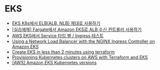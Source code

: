 # EKS
- [EKS K8s에서 ELB(ALB, NLB) 제대로 사용하기](https://velog.io/@ausg/eks-k8s-elb)
- [[실습예제] Fargate에서 Amazon EKS로 ALB 수신 컨트롤러 사용하기](https://www.megazone.com/techblog_20200219_using-alb-ingress-controller-with-amazon-eks-on-fargate/)
- [AWS EKS에서 Service 타입 별 / Ingress 테스트](https://medium.com/finda-tech/aws-eks에서-service-타입-별-ingress-테스트-b911f129c8d5)
- [Using a Network Load Balancer with the NGINX Ingress Controller on Amazon EKS](https://aws.amazon.com/ko/blogs/opensource/network-load-balancer-nginx-ingress-controller-eks/)
- [Create EKS in less than 2 minutes using terraform](https://dev.to/devopsmedium/create-eks-in-less-than-2-minutes-using-terraform-481f)
- [Provisioning Kubernetes clusters on AWS with Terraform and EKS](https://learnk8s.io/terraform-eks)
- [[AWS] Amazon EKS Kubernetes versions](https://docs.aws.amazon.com/eks/latest/userguide/kubernetes-versions.html)
